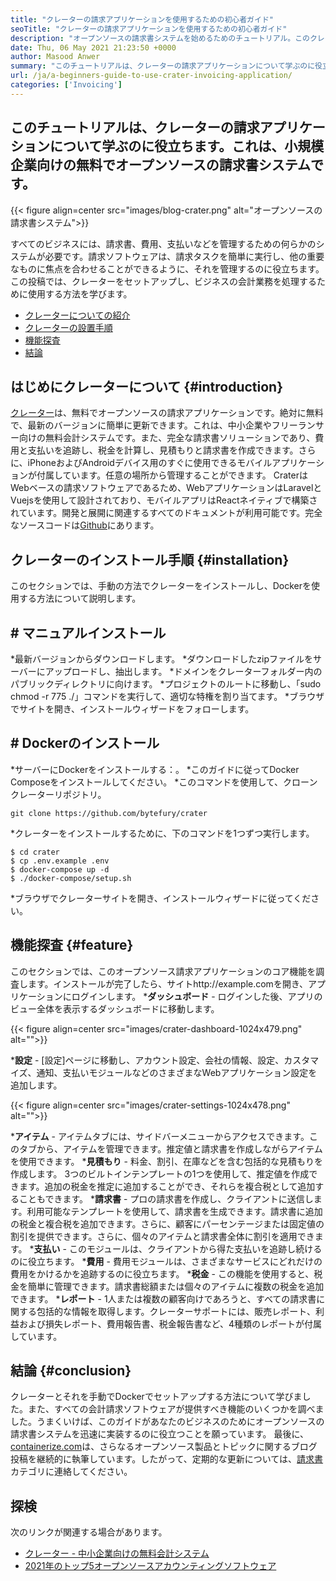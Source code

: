 ```yaml
---
title: "クレーターの請求アプリケーションを使用するための初心者ガイド" 
seoTitle: "クレーターの請求アプリケーションを使用するための初心者ガイド" 
description: "オープンソースの請求書システムを始めるためのチュートリアル。このクレーターのガイドラインは、コアの概念と機能に精通するのに役立ちます。" 
date: Thu, 06 May 2021 21:23:50 +0000
author: Masood Anwer
summary: "このチュートリアルは、クレーターの請求アプリケーションについて学ぶのに役立ちます。これは、小規模企業向けの無料でオープンソースの請求書システムです。" 
url: /ja/a-beginners-guide-to-use-crater-invoicing-application/
categories: ['Invoicing']
---
```


## このチュートリアルは、クレーターの請求アプリケーションについて学ぶのに役立ちます。これは、小規模企業向けの無料でオープンソースの請求書システムです。

{{< figure align=center src="images/blog-crater.png" alt="オープンソースの請求書システム">}}

すべてのビジネスには、請求書、費用、支払いなどを管理するための何らかのシステムが必要です。請求ソフトウェアは、請求タスクを簡単に実行し、他の重要なものに焦点を合わせることができるように、それを管理するのに役立ちます。この投稿では、クレーターをセットアップし、ビジネスの会計業務を処理するために使用する方法を学びます。
  * [クレーターについての紹介][1]
  * [クレーターの設置手順][2]
  * [機能探査][3]
  * [結論][4]

## はじめにクレーターについて {#introduction}
[クレーター][5]は、無料でオープンソースの請求アプリケーションです。絶対に無料で、最新のバージョンに簡単に更新できます。これは、中小企業やフリーランサー向けの無料会計システムです。また、完全な請求書ソリューションであり、費用と支払いを追跡し、税金を計算し、見積もりと請求書を作成できます。さらに、iPhoneおよびAndroidデバイス用のすぐに使用できるモバイルアプリケーションが付属しています。任意の場所から管理することができます。 CraterはWebベースの請求ソフトウェアであるため、WebアプリケーションはLaravelとVuejsを使用して設計されており、モバイルアプリはReactネイティブで構築されています。開発と展開に関連するすべてのドキュメントが利用可能です。完全なソースコードは[Github][6]にあります。

## クレーターのインストール手順 {#installation}
このセクションでは、手動の方法でクレーターをインストールし、Dockerを使用する方法について説明します。

## # マニュアルインストール
  *最新バージョンからダウンロードします。
  *ダウンロードしたzipファイルをサーバーにアップロードし、抽出します。
  *ドメインをクレーターフォルダー内のパブリックディレクトリに向けます。
  *プロジェクトのルートに移動し、「sudo chmod -r 775 ./」コマンドを実行して、適切な特権を割り当てます。
  *ブラウザでサイトを開き、インストールウィザードをフォローします。

## # Dockerのインストール
  *サーバーにDockerをインストールする：。
  *このガイドに従ってDocker Composeをインストールしてください。
  *このコマンドを使用して、クローンクレーターリポジトリ。
```
git clone https://github.com/bytefury/crater
```
  *クレーターをインストールするために、下のコマンドを1つずつ実行します。
```
$ cd crater
$ cp .env.example .env
$ docker-compose up -d
$ ./docker-compose/setup.sh
```
  *ブラウザでクレーターサイトを開き、インストールウィザードに従ってください。

## 機能探査 {#feature}
このセクションでは、このオープンソース請求アプリケーションのコア機能を調査します。インストールが完了したら、サイトhttp://example.comを開き、アプリケーションにログインします。
  ***ダッシュボード**  - ログインした後、アプリのビュー全体を表示するダッシュボードに移動します。

{{< figure align=center src="images/crater-dashboard-1024x479.png" alt="">}}

  ***設定**  -  [設定]ページに移動し、アカウント設定、会社の情報、設定、カスタマイズ、通知、支払いモジュールなどのさまざまなWebアプリケーション設定を追加します。

{{< figure align=center src="images/crater-settings-1024x478.png" alt="">}}

  ***アイテム**  - アイテムタブには、サイドバーメニューからアクセスできます。このタブから、アイテムを管理できます。推定値と請求書を作成しながらアイテムを使用できます。
  ***見積もり**  - 料金、割引、在庫などを含む包括的な見積もりを作成します。 3つのビルトインテンプレートの1つを使用して、推定値を作成できます。追加の税金を推定に追加することができ、それらを複合税として追加することもできます。
  ***請求書**  - プロの請求書を作成し、クライアントに送信します。利用可能なテンプレートを使用して、請求書を生成できます。請求書に追加の税金と複合税を追加できます。さらに、顧客にパーセンテージまたは固定値の割引を提供できます。さらに、個々のアイテムと請求書全体に割引を適用できます。
  ***支払い**  - このモジュールは、クライアントから得た支払いを追跡し続けるのに役立ちます。
  ***費用**  - 費用モジュールは、さまざまなサービスにどれだけの費用をかけるかを追跡するのに役立ちます。
  ***税金**  - この機能を使用すると、税金を簡単に管理できます。請求書総額または個々のアイテムに複数の税金を追加できます。
  ***レポート**  -  1人または複数の顧客向けであろうと、すべての請求書に関する包括的な情報を取得します。クレーターサポートには、販売レポート、利益および損失レポート、費用報告書、税金報告書など、4種類のレポートが付属しています。

## 結論 {#conclusion}
クレーターとそれを手動でDockerでセットアップする方法について学びました。また、すべての会計請求ソフトウェアが提供すべき機能のいくつかを調べました。うまくいけば、このガイドがあなたのビジネスのためにオープンソースの請求書システムを迅速に実装するのに役立つことを願っています。
最後に、[containerize.com][7]は、さらなるオープンソース製品とトピックに関するブログ投稿を継続的に執筆しています。したがって、定期的な更新については、[請求書][8]カテゴリに連絡してください。

## 探検
次のリンクが関連する場合があります。
  * [クレーター - 中小企業向けの無料会計システム][5]
  * [2021年のトップ5オープンソースアカウンティングソフトウェア][9]

  
[1]: #Introduction
[2]: #Installation
[3]: #Feature
[4]: #Conclusion
[5]: https://products.containerize.com/invoicing/crater/
[6]: https://github.com/bytefury/crater
[7]: https://containerize.com
[8]: https://blog.containerize.com/category/invoicing/
[9]: https://blog.containerize.com/invoicing/top-5-open-source-accounting-software-in-the-year-2021/

